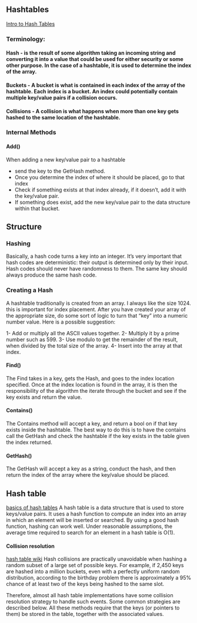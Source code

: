 ## Hashtables
[Intro to Hash Tables](https://codefellows.github.io/common_curriculum/data_structures_and_algorithms/Code_401/class-30/resources/Hashtables.html)
### Terminology:


#### Hash - is the result of some algorithm taking an incoming string and converting it into a value that could be used for either security or some other purpose. In the case of a hashtable, it is used to determine the index of the array.


#### Buckets - A bucket is what is contained in each index of the array of the hashtable. Each index is a bucket. An index could potentially contain multiple key/value pairs if a collision occurs.


#### Collisions - A collision is what happens when more than one key gets hashed to the same location of the hashtable.



### Internal Methods
#### Add()
When adding a new key/value pair to a hashtable

- send the key to the GetHash method.
- Once you determine the index of where it should be placed, go to that index
- Check if something exists at that index already, if it doesn’t, add it with the key/value pair.
- If something does exist, add the new key/value pair to the data structure within that bucket.


## Structure
### Hashing
Basically, a hash code turns a key into an integer. It’s very important that hash codes are deterministic: their output is determined only by their input. Hash codes should never have randomness to them. The same key should always produce the same hash code.

### Creating a Hash
A hashtable traditionally is created from an array. I always like the size 1024. this is important for index placement. After you have created your array of the appropriate size, do some sort of logic to turn that “key” into a numeric number value. Here is a possible suggestion:

1- Add or multiply all the ASCII values together.
2- Multiply it by a prime number such as 599.
3- Use modulo to get the remainder of the result, when divided by the total size of the array.
4- Insert into the array at that index.



#### Find()
The Find takes in a key, gets the Hash, and goes to the index location specified. Once at the index location is found in the array, it is then the responsibility of the algorithm the iterate through the bucket and see if the key exists and return the value.



#### Contains()
The Contains method will accept a key, and return a bool on if that key exists inside the hashtable. The best way to do this is to have the contains call the GetHash and check the hashtable if the key exists in the table given the index returned.


#### GetHash()
The GetHash will accept a key as a string, conduct the hash, and then return the index of the array where the key/value should be placed.


## Hash table
[basics of hash tables](https://www.hackerearth.com/practice/data-structures/hash-tables/basics-of-hash-tables/tutorial/)
A hash table is a data structure that is used to store keys/value pairs. It uses a hash function to compute an index into an array in which an element will be inserted or searched. By using a good hash function, hashing can work well. Under reasonable assumptions, the average time required to search for an element in a hash table is O(1).


#### Collision resolution
[hash table wiki](https://en.wikipedia.org/wiki/Hash_table)
Hash collisions are practically unavoidable when hashing a random subset of a large set of possible keys. For example, if 2,450 keys are hashed into a million buckets, even with a perfectly uniform random distribution, according to the birthday problem there is approximately a 95% chance of at least two of the keys being hashed to the same slot.


Therefore, almost all hash table implementations have some collision resolution strategy to handle such events. Some common strategies are described below. All these methods require that the keys (or pointers to them) be stored in the table, together with the associated values.